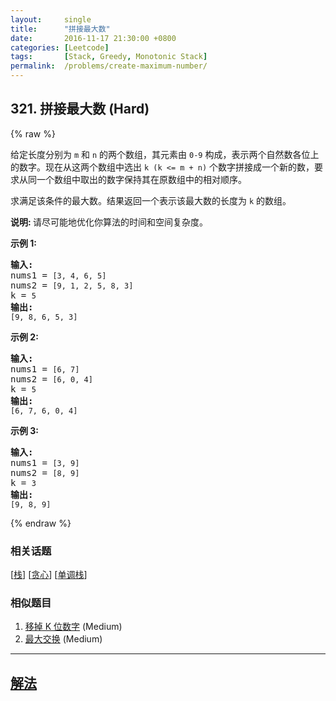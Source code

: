 ```yaml
---
layout:     single
title:      "拼接最大数"
date:       2016-11-17 21:30:00 +0800
categories: [Leetcode]
tags:       [Stack, Greedy, Monotonic Stack]
permalink:  /problems/create-maximum-number/
---
```


## 321. 拼接最大数 (Hard)

{% raw %}

<p>给定长度分别为&nbsp;<code>m</code>&nbsp;和&nbsp;<code>n</code>&nbsp;的两个数组，其元素由&nbsp;<code>0-9</code>&nbsp;构成，表示两个自然数各位上的数字。现在从这两个数组中选出 <code>k (k &lt;= m + n)</code>&nbsp;个数字拼接成一个新的数，要求从同一个数组中取出的数字保持其在原数组中的相对顺序。</p>

<p>求满足该条件的最大数。结果返回一个表示该最大数的长度为&nbsp;<code>k</code>&nbsp;的数组。</p>

<p><strong>说明: </strong>请尽可能地优化你算法的时间和空间复杂度。</p>

<p><strong>示例&nbsp;1:</strong></p>

<pre><strong>输入:</strong>
nums1 = <code>[3, 4, 6, 5]</code>
nums2 = <code>[9, 1, 2, 5, 8, 3]</code>
k = <code>5</code>
<strong>输出:</strong>
<code>[9, 8, 6, 5, 3]</code></pre>

<p><strong>示例 2:</strong></p>

<pre><strong>输入:</strong>
nums1 = <code>[6, 7]</code>
nums2 = <code>[6, 0, 4]</code>
k = <code>5</code>
<strong>输出:</strong>
<code>[6, 7, 6, 0, 4]</code></pre>

<p><strong>示例 3:</strong></p>

<pre><strong>输入:</strong>
nums1 = <code>[3, 9]</code>
nums2 = <code>[8, 9]</code>
k = <code>3</code>
<strong>输出:</strong>
<code>[9, 8, 9]</code></pre>

{% endraw %}

### 相关话题
  [[栈](https://github.com/openset/leetcode/tree/master/tag/stack/README.md)]
  [[贪心](https://github.com/openset/leetcode/tree/master/tag/greedy/README.md)]
  [[单调栈](https://github.com/openset/leetcode/tree/master/tag/monotonic-stack/README.md)]

### 相似题目
  1. [移掉 K 位数字](/problems/remove-k-digits) (Medium)
  1. [最大交换](/problems/maximum-swap) (Medium)

---

## [解法](https://github.com/openset/leetcode/tree/master/problems/create-maximum-number)
